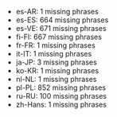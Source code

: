 - es-AR: 1 missing phrases
- es-ES: 664 missing phrases
- es-VE: 671 missing phrases
- fi-FI: 667 missing phrases
- fr-FR: 1 missing phrases
- it-IT: 1 missing phrases
- ja-JP: 3 missing phrases
- ko-KR: 1 missing phrases
- nl-NL: 1 missing phrases
- pl-PL: 852 missing phrases
- ru-RU: 100 missing phrases
- zh-Hans: 1 missing phrases
